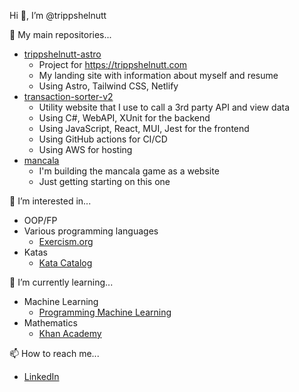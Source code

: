 Hi 👋, I’m @trippshelnutt

🎯 My main repositories...
- [trippshelnutt-astro](https://github.com/trippshelnutt/trippshelnutt-astro)
  - Project for https://trippshelnutt.com
  - My landing site with information about myself and resume
  - Using Astro, Tailwind CSS, Netlify
- [transaction-sorter-v2](https://github.com/trippshelnutt/transaction-sorter-v2)
  - Utility website that I use to call a 3rd party API and view data
  - Using C#, WebAPI, XUnit for the backend
  - Using JavaScript, React, MUI, Jest for the frontend
  - Using GitHub actions for CI/CD
  - Using AWS for hosting
- [mancala](https://github.com/trippshelnutt/mancala)
  - I'm building the mancala game as a website
  - Just getting starting on this one

👀 I’m interested in...
- OOP/FP
- Various programming languages
  - [Exercism.org](https://exercism.org/profiles/trippshelnutt)
- Katas
  - [Kata Catalog](https://github.com/ardalis/kata-catalog) 

🌱 I’m currently learning...
- Machine Learning
  - [Programming Machine Learning](https://www.progml.com/)
- Mathematics
  - [Khan Academy](https://www.khanacademy.org/profile/trippshelnutt)

📫 How to reach me...
- [LinkedIn](https://www.linkedin.com/in/trippshelnutt/)
